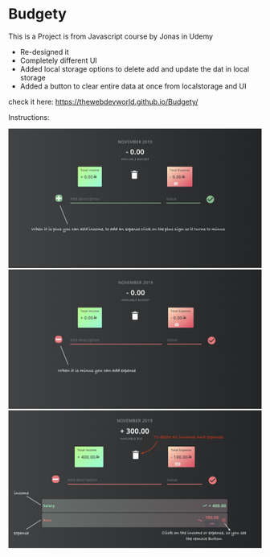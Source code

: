 # Budgety

This is a Project is from Javascript course by Jonas in Udemy

- Re-designed it
- Completely different UI
- Added local storage options to delete add and update the dat in local storage
- Added a button to clear entire data at once from localstorage and UI

check it here: https://thewebdevworld.github.io/Budgety/


Instructions:

![Test Image 1](3.png)
![Test Image 2](2.png)
![Test Image 3](1.png)
